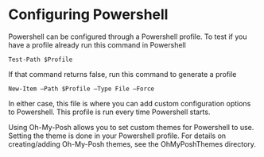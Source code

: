 # Configuring Powershell

Powershell can be configured through a Powershell profile. To test if you have a profile already run this command in Powershell
        
    Test-Path $Profile
        
If that command returns false, run this command to generate a profile
    
    New-Item –Path $Profile –Type File –Force
    
In either case, this file is where you can add custom configuration options to Powershell. This profile is run every time Powershell starts.

Using Oh-My-Posh allows you to set custom themes for Powershell to use. Setting the theme is done in your Powershell profile. For details on creating/adding Oh-My-Posh themes,
see the OhMyPoshThemes directory.
